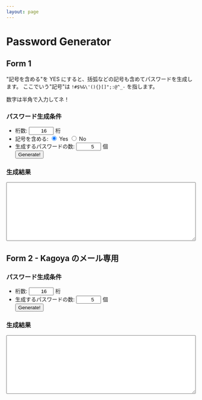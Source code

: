 ```yaml
---
layout: page
---
```


# Password Generator

## Form 1

"記号を含める"を YES にすると、括弧などの記号も含めてパスワードを生成します。
ここでいう"記号"は `!#$%&\'(){}[]";:@^_-` を指します。


数字は半角で入力してネ！

<form>
    <section>
        <h3>パスワード生成条件</h3>
        <ul>
            <li>
                桁数:
                <input type="number" id="digits" min="1" step="1" value="16" style="text-align:right;width:5em;" /> 桁
            </li>
            <li>
                記号を含める:
                <label><input type="radio" name="complex" value="1" checked="checked" /> Yes</label>
                <label><input type="radio" name="complex" value="0" /> No</label>
            </li>
            <li>
                生成するパスワードの数: <input type="number" id="count" value="5" min="1" step="1" style="text-align:right;width:5em;" /> 個                
            </li>
            <input type="button" value="Generate!" onclick="getPassword();" />
        </ul>
    </section>
    <section>
        <h3>生成結果</h3>
        <textarea rows="10" cols="20" id="result" style="width:100%;"></textarea>
    </section>
</form>
    
    
<script>
function getPassword() {
	var length = document.getElementById("digits").value;
    if (!length.match(/^[1-9][0-9]*$/)) {
        document.getElementById("result").value = "桁数を正しく入力してください。";
        return;
    }
    var count = document.getElementById("count").value;
    if (!count.match(/^[1-9][0-9]*$/)) {
        document.getElementById("result").value = "個数を正しく入力してください。";
        return;
    }

    var len = parseInt(length);
    var cnt = parseInt(count);
    
    var complexRadios = document.getElementsByName("complex");
    var complex;
    for (var i = 0; i < complexRadios.length; i++) {
        if (complexRadios[i].checked) {
            complex = i;
        }
    }
    var seed1 = '01234567890abcdefghijklmnopqrstuvwxyzABCDEFGHIJKLMNOPQRSTUVWXYZ';
    var seed2 = '!#$%&\'(){}[]";:@^_-';
    var seed = '';
    seed = (complex == 0) ? seed1 + seed2 : seed1;
    var pwd = '', pwds = '';
    var i = 0, j = 0;
    for (i = 0; i < cnt; i++) {
        pwd = '';
        for (j = 0; j < len; j++) {
            pwd += seed[Math.floor(Math.random() * seed.length)];
        }
        pwds += pwd + "\n";
    }
    document.getElementById("result").value = pwds;
}
</script>

## Form 2 - Kagoya のメール専用
<script>
    var SMALL_LETTERS = "abcdefthijklmnopqrstuvwxyz"
    var LARGE_LETTERS = "ABCDEFGHIJKLMNOPQRSTUVWXYZ"
    var NUMBER_LETTERS = "0123456789"
    var SPECIAL_LETTERS = "#%=-+:?_<>[]{}()^!,."
    var AVAILABLE_LETTERS =
        SMALL_LETTERS + LARGE_LETTERS + NUMBER_LETTERS + SPECIAL_LETTERS

    /**
     * a から z までの半角英小文字
     * A から Z までの半角英大文字
     * 0 から 9 までの半角数字
     * 一部の半角記号（#%=-+:?_<>[]{}()^!,.）
     * 16文字
     */
    function generate() {
        var index;
        var password;
        do {
            password = ""
            for (i = 0; i <= 15; ++i) {
                do {
                    index = Math.floor(Math.random() * AVAILABLE_LETTERS.length)
                } while (index == AVAILABLE_LETTERS.length)
                password += AVAILABLE_LETTERS[index]
            }
        } while (!isValidPassword(password))
        return password
    }

    function isValidPassword(password) {
        if (password.length != 16) return false
        if (Array.from(new Set(password.split(''))) != 16) return false
	
        var charTypeArray = [
	    SMALL_LETTERS, LARGE_LETTERS, NUMBER_LETTERS, SPECIAL_LETTERS
	]
        char_type_loop: for (charTypeIndex in charTypeArray) {
	    var str = charTypeArray[charTypeIndex]
            var count = 0
            for (charIndex in str) {
	        var c = str[charIndex]
                if (password.includes(c)) {
                    if (++count == 2) {
		        break char_type_loop;
		    }
		}
            }
	    
            return false
        }

        return true
    }
    
    function generatePassword() {
	var length = document.getElementById("password_length").value;
    if (!length.match(/^[1-9][0-9]*$/)) {
        document.getElementById("generated_password").value = "桁数を正しく入力してください。";
        return;
    }
    var count = document.getElementById("password_count").value;
    if (!count.match(/^[1-9][0-9]*$/)) {
        document.getElementById("generated_password").value = "個数を正しく入力してください。";
        return;
    }

    var len = parseInt(length);
    var cnt = parseInt(count);
   
    for (i = 0; i < cnt; i++) {
        pwd = '';
        for (j = 0; j < len; j++) {
            pwd += generate();
        }
        pwds += pwd + "\n";
    }
    document.getElementById("generated_password").value = pwds;
    }
</script>

<form>
    <section>
        <h3>パスワード生成条件</h3>
        <ul>
            <li>
                桁数: <input type="number" id="password_length" min="1" step="1" value="16" style="text-align:right;width:5em;" /> 桁
            </li>
            <li>
                生成するパスワードの数: <input type="number" id="password_count" value="5" min="1" step="1" style="text-align:right; width:5em;" /> 個                
            </li>
            <input type="button" value="Generate!" onclick="generatePassword();" />
        </ul>
    </section>
    <section>
        <h3>生成結果</h3>
        <textarea rows="10" cols="20" id="generated_password" style="width:100%;"></textarea>
    </section>
</form>

